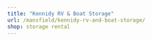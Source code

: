 ```yaml
---
title: "Kennidy RV & Boat Storage"
url: /mansfield/kennidy-rv-and-boat-storage/
shop: storage rental
---
```

